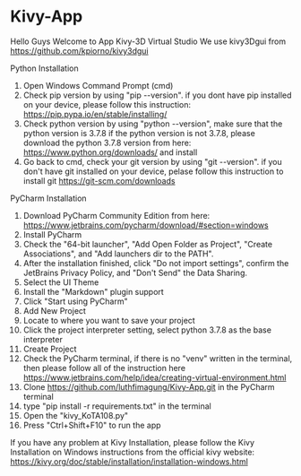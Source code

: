 # Kivy-App
Hello Guys
Welcome to App Kivy-3D Virtual Studio 
We use kivy3Dgui from https://github.com/kpiorno/kivy3dgui

Python Installation
1. Open Windows Command Prompt (cmd)
2. Check pip version by using "pip --version". if you dont have pip installed on your device, please follow this instruction: https://pip.pypa.io/en/stable/installing/
3. Check python version by using "python --version", make sure that the python version is 3.7.8
   if the python version is not 3.7.8, please download the python 3.7.8 version from here: https://www.python.org/downloads/ and install
4. Go back to cmd, check your git version by using "git --version". if you don't have git installed on your device, pelase follow this
   instruction to install git https://git-scm.com/downloads

PyCharm Installation
1. Download PyCharm Community Edition from here: https://www.jetbrains.com/pycharm/download/#section=windows
2. Install PyCharm
3. Check the "64-bit launcher", "Add Open Folder as Project", "Create Associations", and "Add launchers dir to the PATH".
4. After the installation finished, click "Do not import settings", confirm the JetBrains Privacy Policy, and "Don't Send" the Data Sharing.
5. Select the UI Theme
6. Install the "Markdown" plugin support
7. Click "Start using PyCharm"
8. Add New Project
9. Locate to where you want to save your project
10. Click the project interpreter setting, select python 3.7.8 as the base interpreter
11. Create Project
12. Check the PyCharm terminal, if there is no "venv" written in the terminal, then please follow all of the instruction here https://www.jetbrains.com/help/idea/creating-virtual-environment.html
13. Clone https://github.com/luthfimagung/Kivy-App.git in the PyCharm terminal
14. type "pip install -r requirements.txt" in the terminal
15. Open the "kivy_KoTA108.py"
16. Press "Ctrl+Shift+F10" to run the app

If you have any problem at Kivy Installation, please follow the Kivy Installation on Windows instructions from the official kivy website: https://kivy.org/doc/stable/installation/installation-windows.html
